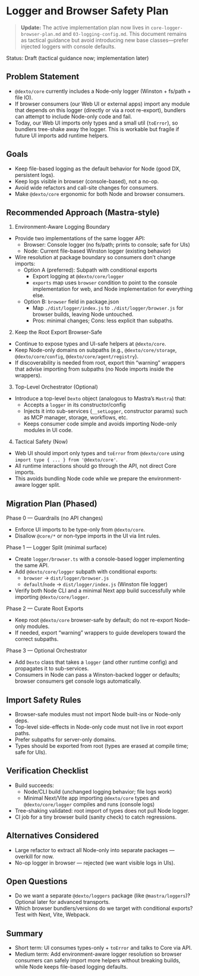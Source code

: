 # Logger and Browser Safety Plan

> **Update:** The active implementation plan now lives in `core-logger-browser-plan.md` and `03-logging-config.md`. This document remains as tactical guidance but avoid introducing new base classes—prefer injected loggers with console defaults.

Status: Draft (tactical guidance now; implementation later)

## Problem Statement
- `@dexto/core` currently includes a Node-only logger (Winston + fs/path + file IO).
- If browser consumers (our Web UI or external apps) import any module that depends on this logger (directly or via a root re-export), bundlers can attempt to include Node-only code and fail.
- Today, our Web UI imports only types and a small util (`toError`), so bundlers tree-shake away the logger. This is workable but fragile if future UI imports add runtime helpers.

## Goals
- Keep file-based logging as the default behavior for Node (good DX, persistent logs).
- Keep logs visible in browser (console-based), not a no-op.
- Avoid wide refactors and call-site changes for consumers.
- Make `@dexto/core` ergonomic for both Node and browser consumers.

## Recommended Approach (Mastra-style)

1) Environment-Aware Logging Boundary
- Provide two implementations of the same logger API:
  - Browser: Console logger (no fs/path; prints to console; safe for UIs)
  - Node: Current file-based Winston logger (existing behavior)
- Wire resolution at package boundary so consumers don’t change imports:
  - Option A (preferred): Subpath with conditional exports
    - Export logging at `@dexto/core/logger`
    - `exports` map uses `browser` condition to point to the console implementation for web, and Node implementation for everything else.
  - Option B: `browser` field in package.json
    - Map `./dist/logger/index.js` to `./dist/logger/browser.js` for browser builds, leaving Node untouched.
    - Pros: minimal changes; Cons: less explicit than subpaths.

2) Keep the Root Export Browser-Safe
- Continue to expose types and UI-safe helpers at `@dexto/core`.
- Keep Node-only domains on subpaths (e.g., `@dexto/core/storage`, `@dexto/core/config`, `@dexto/core/agent/registry`).
- If discoverability is needed from root, export thin “warning” wrappers that advise importing from subpaths (no Node imports inside the wrappers).

3) Top-Level Orchestrator (Optional)
- Introduce a top-level `Dexto` object (analogous to Mastra’s `Mastra`) that:
  - Accepts a `logger` in its constructor/config
  - Injects it into sub-services (`__setLogger`, constructor params) such as MCP manager, storage, workflows, etc.
  - Keeps consumer code simple and avoids importing Node-only modules in UI code.

4) Tactical Safety (Now)
- Web UI should import only types and `toError` from `@dexto/core` using `import type { ... } from '@dexto/core'`.
- All runtime interactions should go through the API, not direct Core imports.
- This avoids bundling Node code while we prepare the environment-aware logger split.

## Migration Plan (Phased)

Phase 0 — Guardrails (no API changes)
- Enforce UI imports to be type-only from `@dexto/core`.
- Disallow `@core/*` or non-type imports in the UI via lint rules.

Phase 1 — Logger Split (minimal surface)
- Create `logger/browser.ts` with a console-based logger implementing the same API.
- Add `@dexto/core/logger` subpath with conditional exports:
  - `browser` → `dist/logger/browser.js`
  - `default`/`node` → `dist/logger/index.js` (Winston file logger)
- Verify both Node CLI and a minimal Next app build successfully while importing `@dexto/core/logger`.

Phase 2 — Curate Root Exports
- Keep root `@dexto/core` browser-safe by default; do not re-export Node-only modules.
- If needed, export “warning” wrappers to guide developers toward the correct subpaths.

Phase 3 — Optional Orchestrator
- Add `Dexto` class that takes a `logger` (and other runtime config) and propagates it to sub-services.
- Consumers in Node can pass a Winston-backed logger or defaults; browser consumers get console logs automatically.

## Import Safety Rules
- Browser-safe modules must not import Node built-ins or Node-only deps.
- Top-level side-effects in Node-only code must not live in root export paths.
- Prefer subpaths for server-only domains.
- Types should be exported from root (types are erased at compile time; safe for UIs).

## Verification Checklist
- Build succeeds:
  - Node/CLI build (unchanged logging behavior; file logs work)
  - Minimal Next/Vite app importing `@dexto/core` types and `@dexto/core/logger` compiles and runs (console logs)
- Tree-shaking validated: root import of types does not pull Node logger.
- CI job for a tiny browser build (sanity check) to catch regressions.

## Alternatives Considered
- Large refactor to extract all Node-only into separate packages — overkill for now.
- No-op logger in browser — rejected (we want visible logs in UIs).

## Open Questions
- Do we want a separate `@dexto/loggers` package (like `@mastra/loggers`)? Optional later for advanced transports.
- Which browser bundlers/versions do we target with conditional exports? Test with Next, Vite, Webpack.

## Summary
- Short term: UI consumes types-only + `toError` and talks to Core via API.
- Medium term: Add environment-aware logger resolution so browser consumers can safely import more helpers without breaking builds, while Node keeps file-based logging defaults.
